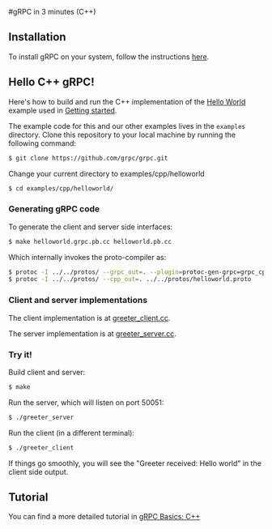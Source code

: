 #gRPC in 3 minutes (C++)

## Installation

To install gRPC on your system, follow the instructions [here](../../INSTALL.md).

## Hello C++ gRPC!

Here's how to build and run the C++ implementation of the [Hello World](../protos/helloworld.proto) example used in [Getting started](..).

The example code for this and our other examples lives in the `examples`
directory. Clone this repository to your local machine by running the
following command:


```sh
$ git clone https://github.com/grpc/grpc.git
```

Change your current directory to examples/cpp/helloworld

```sh
$ cd examples/cpp/helloworld/
```


### Generating gRPC code

To generate the client and server side interfaces:

```sh
$ make helloworld.grpc.pb.cc helloworld.pb.cc
```
Which internally invokes the proto-compiler as:

```sh
$ protoc -I ../../protos/ --grpc_out=. --plugin=protoc-gen-grpc=grpc_cpp_plugin ../../protos/helloworld.proto
$ protoc -I ../../protos/ --cpp_out=. ../../protos/helloworld.proto
```

### Client and server implementations

The client implementation is at [greeter_client.cc](helloworld/greeter_client.cc).

The server implementation is at [greeter_server.cc](helloworld/greeter_server.cc).

### Try it!
Build client and server:
```sh
$ make
```
Run the server, which will listen on port 50051:
```sh
$ ./greeter_server
```
Run the client (in a different terminal):
```sh
$ ./greeter_client
```
If things go smoothly, you will see the "Greeter received: Hello world" in the client side output.

## Tutorial

You can find a more detailed tutorial in [gRPC Basics: C++](cpptutorial.md)
